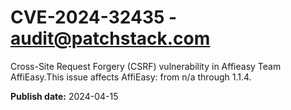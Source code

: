 # CVE-2024-32435 - audit@patchstack.com

Cross-Site Request Forgery (CSRF) vulnerability in Affieasy Team AffiEasy.This issue affects AffiEasy: from n/a through 1.1.4.



**Publish date:** 2024-04-15

